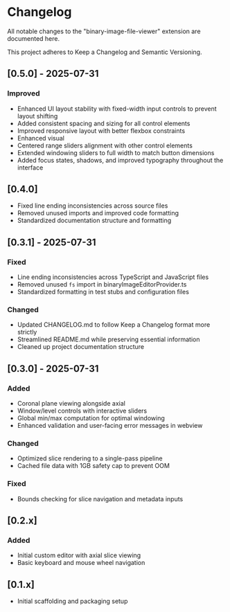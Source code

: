 # Changelog

All notable changes to the "binary-image-file-viewer" extension are documented here.

This project adheres to Keep a Changelog and Semantic Versioning.

## [0.5.0] - 2025-07-31
### Improved
- Enhanced UI layout stability with fixed-width input controls to prevent layout shifting
- Added consistent spacing and sizing for all control elements
- Improved responsive layout with better flexbox constraints
- Enhanced visual
- Centered range sliders alignment with other control elements
- Extended windowing sliders to full width to match button dimensions
- Added focus states, shadows, and improved typography throughout the interface

## [0.4.0]
- Fixed line ending inconsistencies across source files
- Removed unused imports and improved code formatting
- Standardized documentation structure and formatting

## [0.3.1] - 2025-07-31
### Fixed
- Line ending inconsistencies across TypeScript and JavaScript files
- Removed unused `fs` import in binaryImageEditorProvider.ts
- Standardized formatting in test stubs and configuration files

### Changed
- Updated CHANGELOG.md to follow Keep a Changelog format more strictly
- Streamlined README.md while preserving essential information
- Cleaned up project documentation structure

## [0.3.0] - 2025-07-31
### Added
- Coronal plane viewing alongside axial
- Window/level controls with interactive sliders
- Global min/max computation for optimal windowing
- Enhanced validation and user-facing error messages in webview

### Changed
- Optimized slice rendering to a single-pass pipeline
- Cached file data with 1GB safety cap to prevent OOM

### Fixed
- Bounds checking for slice navigation and metadata inputs

## [0.2.x]
### Added
- Initial custom editor with axial slice viewing
- Basic keyboard and mouse wheel navigation

## [0.1.x]
- Initial scaffolding and packaging setup
